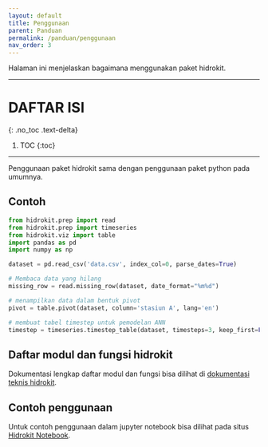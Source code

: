 ```yaml
---
layout: default
title: Penggunaan
parent: Panduan
permalink: /panduan/penggunaan
nav_order: 3
---
```


Halaman ini menjelaskan bagaimana menggunakan paket hidrokit.

---

# DAFTAR ISI
{: .no_toc .text-delta}

1. TOC
{:toc}

---

Penggunaan paket hidrokit sama dengan penggunaan paket python pada umumnya. 

## Contoh

```python
from hidrokit.prep import read
from hidrokit.prep import timeseries
from hidrokit.viz import table
import pandas as pd
import numpy as np

dataset = pd.read_csv('data.csv', index_col=0, parse_dates=True)

# Membaca data yang hilang
missing_row = read.missing_row(dataset, date_format="%m%d")

# menampilkan data dalam bentuk pivot
pivot = table.pivot(dataset, column='stasiun A', lang='en')

# membuat tabel timestep untuk pemodelan ANN
timestep = timeseries.timestep_table(dataset, timesteps=3, keep_first=False)
```

## Daftar modul dan fungsi hidrokit

Dokumentasi lengkap daftar modul dan fungsi bisa dilihat di [dokumentasi teknis hidrokit](https://hidrokit.readthedocs.io).

## Contoh penggunaan

Untuk contoh penggunaan dalam jupyter notebook bisa dilihat pada situs [Hidrokit Notebook](https://taruma.github.io/hidrokit-nb).